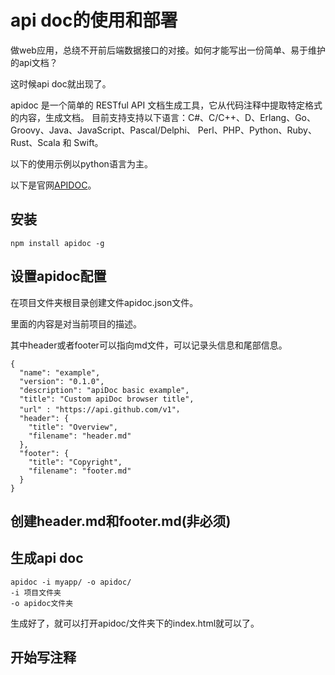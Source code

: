 # api doc的使用和部署

做web应用，总绕不开前后端数据接口的对接。如何才能写出一份简单、易于维护的api文档？

这时候api doc就出现了。

apidoc 是一个简单的 RESTful API 文档生成工具，它从代码注释中提取特定格式的内容，生成文档。 目前支持支持以下语言：C#、C/C++、D、Erlang、Go、Groovy、Java、JavaScript、Pascal/Delphi、 Perl、PHP、Python、Ruby、Rust、Scala 和 Swift。

以下的使用示例以python语言为主。

以下是官网[APIDOC](http://apidocjs.com/)。

## 安装

`npm install apidoc -g`

## 设置apidoc配置

在项目文件夹根目录创建文件apidoc.json文件。

里面的内容是对当前项目的描述。

其中header或者footer可以指向md文件，可以记录头信息和尾部信息。

```
{
  "name": "example",
  "version": "0.1.0",
  "description": "apiDoc basic example",
  "title": "Custom apiDoc browser title",
  "url" : "https://api.github.com/v1"，
  "header": {
    "title": "Overview",
    "filename": "header.md"
  },
  "footer": {
    "title": "Copyright",
    "filename": "footer.md"
  }
}
```

## 创建header.md和footer.md(非必须)

## 生成api doc

```
apidoc -i myapp/ -o apidoc/ 
-i 项目文件夹
-o apidoc文件夹
```

生成好了，就可以打开apidoc/文件夹下的index.html就可以了。

## 开始写注释
